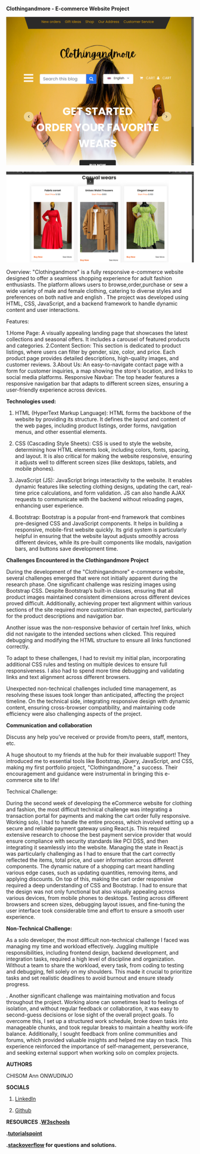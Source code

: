 **Clothingandmore - E-commerce Website Project**

![clothingandmore image](images/portofolio%20project.png)

![images](images/Screenshot%20Portfolio%20project.png)

Overview: "Clothingandmore" is a fully responsive e-commerce website designed to offer a seamless shopping experience for adult fashion enthusiasts. The platform allows users to browse,order,purchase  or sew a wide variety of male and female clothing, catering to diverse styles and preferences on both native and english . The project was developed using HTML, CSS, JavaScript, and a backend framework to handle dynamic content and user interactions.

Features:

1.Home Page: A visually appealing landing page that showcases the latest collections and seasonal offers. It includes a carousel of featured products and categories.
2.Content Section: This section is dedicated to product listings, where users can filter by gender, size, color, and price. Each product page provides detailed descriptions, high-quality images, and customer reviews.
3.About Us: An easy-to-navigate contact page with a form for customer inquiries, a map showing the store's location, and links to social media platforms.
Responsive Navbar: The top header features a responsive navigation bar that adapts to different screen sizes, ensuring a user-friendly experience across devices.


**Technologies used:** 

1. HTML (HyperText Markup Language): HTML forms the backbone of the website by providing its structure. It defines the layout and content of the web pages, including product listings, order forms, navigation menus, and other essential elements.

2. CSS (Cascading Style Sheets): CSS is used to style the website, determining how HTML elements look, including colors, fonts, spacing, and layout. It is also critical for making the website responsive, ensuring it adjusts well to different screen sizes (like desktops, tablets, and mobile phones).

3. JavaScript (JS): JavaScript brings interactivity to the website. It enables dynamic features like selecting clothing designs, updating the cart, real-time price calculations, and form validation. JS can also handle AJAX requests to communicate with the backend without reloading pages, enhancing user experience.

4. Bootstrap: Bootstrap is a popular front-end framework that combines pre-designed CSS and JavaScript components. It helps in building a responsive, mobile-first website quickly. Its grid system is particularly helpful in ensuring that the website layout adjusts smoothly across different devices, while its pre-built components like modals, navigation bars, and buttons save development time.



**Challenges Encountered in the Clothingandmore Project**

During the development of the "Clothingandmore" e-commerce website, several challenges emerged that were not initially apparent during the research phase. One significant challenge was resizing images using Bootstrap CSS. Despite Bootstrap’s built-in classes, ensuring that all product images maintained consistent dimensions across different devices proved difficult. Additionally, achieving proper text alignment within various sections of the site required more customization than expected, particularly for the product descriptions and navigation bar.

Another issue was the non-responsive behavior of certain href links, which did not navigate to the intended sections when clicked. This required debugging and modifying the HTML structure to ensure all links functioned correctly.

To adapt to these challenges, I had to revisit my initial plan, incorporating additional CSS rules and testing on multiple devices to ensure full responsiveness. I also had to spend more time debugging and validating links and text alignment across different browsers.

Unexpected non-technical challenges included time management, as resolving these issues took longer than anticipated, affecting the project timeline. On the technical side, integrating responsive design with dynamic content, ensuring cross-browser compatibility, and maintaining code efficiency were also challenging aspects of the project.


**Communication and collaboration**

Discuss any help you’ve received or provide from/to peers, staff, mentors, etc.

A huge shoutout to my friends at the hub for their invaluable support! They introduced me to essential tools like Bootstrap, jQuery, JavaScript, and CSS, making my first portfolio project, "Clothingandmore," a success. Their encouragement and guidance were instrumental in bringing this e-commerce site to life!




<!-- Weekly Progress Assessment

This week, I would rate my progress at 7 out of 10. I’m measuring progress by the completion of key milestones outlined in my project proposal, including setting up the responsive design, implementing core functionalities, and resolving technical challenges. While I've made significant strides, such as improving image resizing , adding of cart and link functionality, some tasks took longer than expected. This slight delay impacts the overall timeline, but with focused effort, I believe the project can still be completed on time. The remaining work is manageable, and with continued dedication, I’m confident I’ll meet the project’s deadlines and MVP requirements. --> 


Technical Challenge:

During the second week of developing the eCommerce website for clothing and fashion, the most difficult technical challenge was integrating a transaction portal for payments and making the cart order fully responsive. Working solo, I had to handle the entire process, which involved setting up a secure and reliable payment gateway using React.js. This required extensive research to choose the best payment service provider that would ensure compliance with security standards like PCI DSS, and then integrating it seamlessly into the website.
Managing the state in React.js was particularly challenging as I had to ensure that the cart correctly reflected the items, total price, and user information across different components. The dynamic nature of a shopping cart meant handling various edge cases, such as updating quantities, removing items, and applying discounts. On top of this, making the cart order responsive required a deep understanding of CSS and Bootstrap. I had to ensure that the design was not only functional but also visually appealing across various devices, from mobile phones to desktops. Testing across different browsers and screen sizes, debugging layout issues, and fine-tuning the user interface took considerable time and effort to ensure a smooth user experience.

**Non-Technical Challenge:**

As a solo developer, the most difficult non-technical challenge I faced was managing my time and workload effectively. Juggling multiple responsibilities, including frontend design, backend development, and integration tasks, required a high level of discipline and organization. Without a team to share the workload, every task, from coding to testing and debugging, fell solely on my shoulders. This made it crucial to prioritize tasks and set realistic deadlines to avoid burnout and ensure steady progress.

. Another significant challenge was maintaining motivation and focus throughout the project. Working alone can sometimes lead to feelings of isolation, and without regular feedback or collaboration, it was easy to second-guess decisions or lose sight of the overall project goals. To overcome this, I set up a structured work schedule, broke down tasks into manageable chunks, and took regular breaks to maintain a healthy work-life balance. Additionally, I sought feedback from online communities and forums, which provided valuable insights and helped me stay on track. This experience reinforced the importance of self-management, perseverance, and seeking external support when working solo on complex projects.

**AUTHORS**

CHISOM Ann ONWUDINJO

__SOCIALS__

1. [LinkedIn](https://www.linkedin.com/in/chisom-anastasia-91109019b/)

2. [Github](https://www.github.com/in/Somyann)



**RESOURCES**
**.[W3schools](https://www.w3schools.com/)**

**.[tutorialspoint](https://www.tutorialspoint.com/)**

**.[stackoverflow](https://stackoverflow.com/)
for questions and solutions.**



